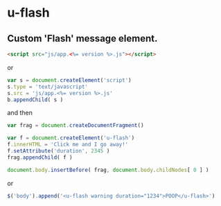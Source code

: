 # u-flash
## Custom 'Flash' message element. 
```html 
<script src="js/app.<%= version %>.js"></script>
```
or
```javascript
var s = document.createElement('script')
s.type = 'text/javascript'
s.src = 'js/app.<%= version %>.js'
b.appendChild( s )
```
and then 
```javascript
var frag = document.createDocumentFragment()

var f = document.createElement('u-flash')
f.innerHTML = 'Click me and I go away!'
f.setAttribute('duration', 2345 )
frag.appendChild( f )

document.body.insertBefore( frag, document.body.childNodes[ 0 ] )
```
or
```javascript
$('body').append('<u-flash warning duration="1234">POOP</u-flash>')
```